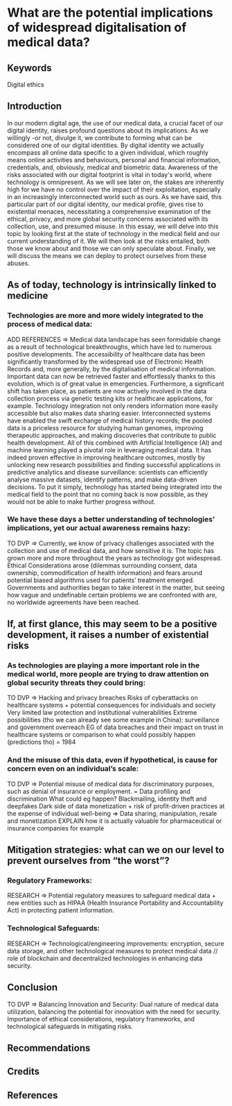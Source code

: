 # What are the potential implications of widespread digitalisation of medical data?

## Keywords
Digital ethics


## Introduction
In our modern digital age, the use of our medical data, a crucial facet of our digital identity, raises profound questions about its implications. As we willingly -or not, divulge it, we contribute to forming what can be considered one of our digital identities. By digital identity we actually encompass all online data specific to a given individual, which roughly means  online activities and behaviours, personal and financial information, credentials, and, obviously, medical and biometric data. Awareness of the risks associated with our digital footprint is vital in today's world, where technology is omnipresent. As we will see later on, the stakes are inherently high for we have no control over the impact of their exploitation, especially in an increasingly interconnected world such as ours. As we have said, this particular part of our digital identity, our medical profile, gives rise to existential menaces, necessitating a comprehensive examination of the ethical, privacy, and more global security concerns associated with its collection, use, and presumed misuse. In this essay, we will delve into this topic by looking first at the state of technology in the medical field and our current understanding of it. We will then look at the risks entailed, both those we know about and those we can only speculate about. Finally, we will discuss the means we can deploy to protect ourselves from these abuses.


## As of today, technology is intrinsically linked to medicine
### Technologies are more and more widely integrated to the process of medical data:
ADD REFERENCES => Medical data landscape has seen formidable change as a result of technological breakthroughs, which have led to numerous positive developments. The accessibility of healthcare data has been significantly transformed by the widespread use of Electronic Health Records and, more generally, by the digitalisation of medical information. Important data can now be retrieved faster and effortlessly thanks to this evolution, which is of great value in emergencies. Furthermore, a significant shift has taken place, as patients are now actively involved in the data collection process via genetic testing kits or healthcare applications, for example.
Technology integration not only renders information more easily accessible but also makes data sharing easier. Interconnected systems have enabled the swift exchange of medical history records; the pooled data is a priceless resource for studying human genomes, improving therapeutic approaches, and making discoveries that contribute to public health development.
All of this combined with Artificial Intelligence (AI) and machine learning played a pivotal role in leveraging medical data. It has indeed proven effective in improving healthcare outcomes, mostly by unlocking new research possibilities and finding successful applications in predictive analytics and disease surveillance: scientists can efficiently analyse massive datasets, identify patterns, and make data-driven decisions.
To put it simply, technology has started being integrated into the medical field to the point that no coming back is now possible, as they would not be able to make further progress without.

### We have these days a better understanding of technologies’ implications, yet our actual awareness remains hazy:
TO DVP => Currently, we know of privacy challenges associated with the collection and use of medical data, and how sensitive it is. The topic has grown more and more throughout the years as technology got widespread.  Ethical Considerations arose (dilemmas surrounding consent, data ownership, commodification of health information) and fears around potential biased algorithms used for patients’ treatment emerged. Governments and authorities began to take interest in the matter, but seeing how vague and undefinable certain problems we are confronted with are, no worldwide agreements have been reached.


## If, at first glance, this may seem to be a positive development, it raises a number of existential risks 
### As technologies are playing a more important role in the medical world, more people are trying to draw attention on global security threats they could bring:
TO DVP => Hacking and privacy breaches
Risks of cyberattacks on healthcare systems + potential consequences for individuals and society
Very limited law protection and institutional vulnerabilities
Extreme possibilities (tho we can already see some example in China): surveillance and government overreach
EG of data breaches and their impact on trust in healthcare systems or comparison to what could possibly happen (predictions tho) = 1984


### And the misuse of this data, even if hypothetical, is cause for concern even on an individual’s scale:
TO DVP => Potential misuse of medical data for discriminatory purposes, such as denial of insurance or employment.
= Data profiling and discrimination
What could eg happen? Blackmailing, identity theft and deepfakes
Dark side of data monetization + risk of profit-driven practices at the expense of individual well-being => Data sharing, manipulation, resale and monetization EXPLAIN how it is actually valuable for pharmaceutical or insurance companies for example


## Mitigation strategies: what can we on our level to prevent ourselves from “the worst”?
### Regulatory Frameworks:
RESEARCH => Potential regulatory measures to safeguard medical data + new entities such as HIPAA (Health Insurance Portability and Accountability Act) in protecting patient information.

### Technological Safeguards:
RESEARCH => Technological/engineering improvements: encryption, secure data storage, and other technological measures to protect medical data // role of blockchain and decentralized technologies in enhancing data security.


## Conclusion
TO DVP => Balancing Innovation and Security:
Dual nature of medical data utilization, balancing the potential for innovation with the need for security.
Importance of ethical considerations, regulatory frameworks, and technological safeguards in mitigating risks.


## Recommendations


## Credits


## References
